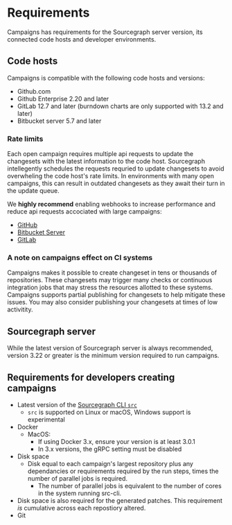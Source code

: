 # Requirements

Campaigns has requirements for the Sourcegraph server version, its connected code hosts and developer environments. 

## Code hosts

Campaigns is compatible with the following code hosts and versions:

* Github.com
* Github Enterprise 2.20 and later
* GitLab 12.7 and later (burndown charts are only supported with 13.2 and later)
* Bitbucket server 5.7 and later

### Rate limits

Each open campaign requires multiple api requests to update the changesets with the latest information to the code host. Sourcegraph intellegently schedules the requests requried to update changesets to avoid overwheling the code host's rate limits. In environments with many open campaigns, this can result in outdated changesets as they await their turn in the update queue.

We **highly recommend** enabling webhooks to increase performance and reduce api requests accociated with large campaigns:

* [GitHub](../../admin/external_service/github.md#webhooks)
* [Bitbucket Server](../../admin/external_service/bitbucket_server.md#webhooks)
* [GitLab](../../admin/external_service/gitlab.md#webhooks)

### A note on campaigns effect on CI systems

Campaigns makes it possible to create changeset in tens or thousands of repositories. These changesets may trigger many checks or continuous integration jobs that may stress the resources allotted to these systems. Campaigns supports partial publishing for changesets to help mitigate these issues. You may also consider publishing your changesets at times of low activitity.  

## Sourcegraph server

While the latest version of Sourcegraph server is always recommended, version 3.22 or greater is the minimum version required to run campaigns.

## Requirements for developers creating campaigns

* Latest version of the [Sourcegraph CLI `src`](../../cli/index.md)
  * `src` is supported on Linux or macOS, Windows support is experimental
* Docker
  * MacOS:
    * If using Docker 3.x, ensure your version is at least 3.0.1
    * In 3.x versions, the gRPC setting must be disabled
* Disk space
  * Disk equal to each campaign's largest repository plus any dependancies or requirements required by the run steps, times the number of parallel jobs is required.
    * The number of parallel jobs is equivalent to the number of cores in the system running src-cli.
* Disk space is also required for the generated patches. This requirement *is* cumulative across each repostiory altered.
* Git

